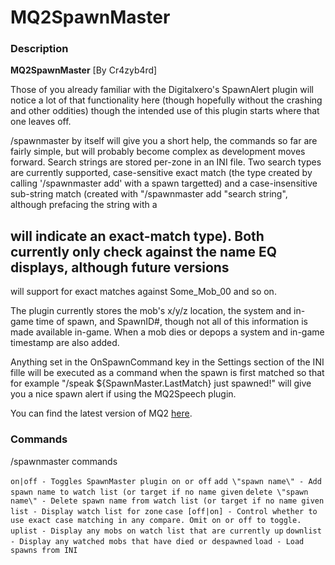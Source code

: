 # MQ2SpawnMaster

### Description

**MQ2SpawnMaster** \[By Cr4zyb4rd\]

Those of you already familiar with the Digitalxero's SpawnAlert plugin will notice a lot of that functionality here \(though hopefully without the crashing and other oddities\) though the intended use of this plugin starts where that one leaves off.

/spawnmaster by itself will give you a short help, the commands so far are fairly simple, but will probably become complex as development moves forward. Search strings are stored per-zone in an INI file. Two search types are currently supported, case-sensitive exact match \(the type created by calling '/spawnmaster add' with a spawn targetted\) and a case-insensitive sub-string match \(created with "/spawnmaster add "search string", although prefacing the string with a

## will indicate an exact-match type\). Both currently only check against the name EQ displays, although future versions

will support for exact matches against Some\_Mob\_00 and so on.

The plugin currently stores the mob's x/y/z location, the system and in-game time of spawn, and SpawnID\#, though not all of this information is made available in-game. When a mob dies or depops a system and in-game timestamp are also added.

Anything set in the OnSpawnCommand key in the Settings section of the INI fille will be executed as a command when the spawn is first matched so that for example "/speak ${SpawnMaster.LastMatch} just spawned!" will give you a nice spawn alert if using the MQ2Speech plugin.

You can find the latest version of MQ2 [here](https://macroquest2.com/phpBB3/viewtopic.php?f=50&t=9853&hilit=mq2spawnmaster).

### Commands

/spawnmaster commands

`on|off - Toggles SpawnMaster plugin on or off`
`add \"spawn name\" - Add spawn name to watch list (or target if no name given`
`delete \"spawn name\" - Delete spawn name from watch list (or target if no name given`
`list - Display watch list for zone`
`case [off|on] - Control whether to use exact case matching in any compare. Omit on or off to toggle.`
`uplist - Display any mobs on watch list that are currently up`
`downlist - Display any watched mobs that have died or despawned`
`load - Load spawns from INI`
